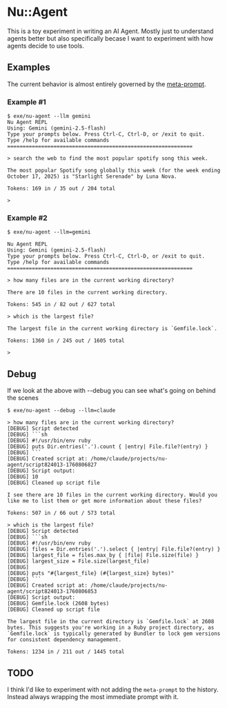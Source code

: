 # Nu::Agent

This is a toy experiment in writing an AI Agent.  Mostly just to understand agents better but also specifically becase I want to experiment with how agents decide to use tools.

## Examples

The current behavior is almost entirely governed by the [meta-prompt](lib/nu/agent.rb#L22-L36).

### Example #1

```
$ exe/nu-agent --llm gemini
Nu Agent REPL
Using: Gemini (gemini-2.5-flash)
Type your prompts below. Press Ctrl-C, Ctrl-D, or /exit to quit.
Type /help for available commands
============================================================

> search the web to find the most popular spotify song this week.

The most popular Spotify song globally this week (for the week ending October 17, 2025) is "Starlight Serenade" by Luna Nova.

Tokens: 169 in / 35 out / 204 total

>
```

### Example #2

````
$ exe/nu-agent --llm=gemini

Nu Agent REPL
Using: Gemini (gemini-2.5-flash)
Type your prompts below. Press Ctrl-C, Ctrl-D, or /exit to quit.
Type /help for available commands
============================================================

> how many files are in the current working directory?

There are 10 files in the current working directory.

Tokens: 545 in / 82 out / 627 total

> which is the largest file?

The largest file in the current working directory is `Gemfile.lock`.

Tokens: 1360 in / 245 out / 1605 total

>
````

## Debug

If we look at the above with --debug you can see what's going on behind the scenes

````
$ exe/nu-agent --debug --llm=claude

> how many files are in the current working directory?
[DEBUG] Script detected
[DEBUG] ```sh
[DEBUG] #!/usr/bin/env ruby
[DEBUG] puts Dir.entries('.').count { |entry| File.file?(entry) }
[DEBUG] ```
[DEBUG] Created script at: /home/claude/projects/nu-agent/script824013-1760806827
[DEBUG] Script output:
[DEBUG] 10
[DEBUG] Cleaned up script file

I see there are 10 files in the current working directory. Would you like me to list them or get more information about these files?

Tokens: 507 in / 66 out / 573 total

> which is the largest file?
[DEBUG] Script detected
[DEBUG] ```sh
[DEBUG] #!/usr/bin/env ruby
[DEBUG] files = Dir.entries('.').select { |entry| File.file?(entry) }
[DEBUG] largest_file = files.max_by { |file| File.size(file) }
[DEBUG] largest_size = File.size(largest_file)
[DEBUG]
[DEBUG] puts "#{largest_file} (#{largest_size} bytes)"
[DEBUG] ```
[DEBUG] Created script at: /home/claude/projects/nu-agent/script824013-1760806853
[DEBUG] Script output:
[DEBUG] Gemfile.lock (2608 bytes)
[DEBUG] Cleaned up script file

The largest file in the current directory is `Gemfile.lock` at 2608 bytes. This suggests you're working in a Ruby project directory, as `Gemfile.lock` is typically generated by Bundler to lock gem versions for consistent dependency management.

Tokens: 1234 in / 211 out / 1445 total
````

## TODO

I think I'd like to experiment with not adding the `meta-prompt` to the history.  Instead always wrapping the most immediate prompt with it.

